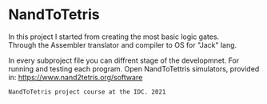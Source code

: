 # NandToTetris

In this project I started from creating the most basic logic gates.\
Through the Assembler translator and compiler to OS for "Jack" lang.

In every subproject file you can diffrent stage of the developmnet.
For running and testing each program.
Open NandToTettris simulators, provided in:
https://www.nand2tetris.org/software

  ``NandToTetris project course at the IDC.
  2021``
